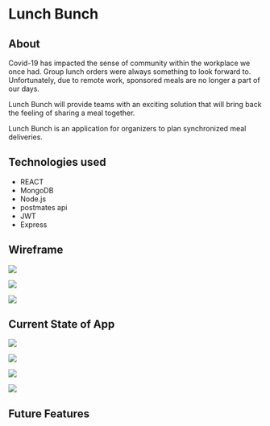 # Lunch Bunch

## About
Covid-19 has impacted the sense of community within the workplace we once had. Group lunch orders were always something to look forward to. Unfortunately,  due to remote work, sponsored meals are no longer a part of our days.

Lunch Bunch  will provide teams with an exciting solution that will bring back the feeling of sharing a meal together.

Lunch Bunch is an application for organizers to plan synchronized meal deliveries.


## Technologies used

- REACT
- MongoDB
- Node.js
- postmates api
- JWT
- Express

## Wireframe

![](https://i.imgur.com/NIXAZcM.png)

![](https://i.imgur.com/YP5ljxp.png)

![](https://i.imgur.com/IKGY7NT.png)

## Current State of App
![](https://i.imgur.com/NGe8jdP.png)

![](https://i.imgur.com/0MrSyZ0.png)

![](https://i.imgur.com/hVco4R3.png)

![](https://i.imgur.com/skhfN6Q.png)

## Future Features


